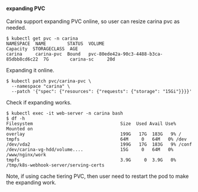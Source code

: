 #### expanding PVC

Carina support expanding PVC online, so user can resize carina pvc as needed.

```shell
$ kubectl get pvc -n carina
NAMESPACE  NAME        STATUS  VOLUME                                    Capacity  STORAGECLASS  AGE
carina     carina-pvc  Bound   pvc-80ede42a-90c3-4488-b3ca-85dbb8cd6c22  7G        carina-sc     20d
```

Expanding it online.

```shell
$ kubectl patch pvc/carina-pvc \
  --namespace "carina" \
  --patch '{"spec": {"resources": {"requests": {"storage": "15Gi"}}}}'
```

Check if expanding works.

```shell
$ kubectl exec -it web-server -n carina bash
$ df -h
Filesystem                                 Size  Used Avail Use% Mounted on
overlay                                    199G   17G  183G   9% /
tmpfs                                      64M     0   64M   0% /dev
/dev/vda2                                  199G   17G  183G   9% /conf
/dev/carina-vg-hdd/volume....              15G     0   64M   0% /www/nginx/work
tmpfs                                      3.9G     0  3.9G   0% /tmp/k8s-webhook-server/serving-certs
```

Note, if using cache tiering PVC, then user need to restart the pod to make the expanding work. 